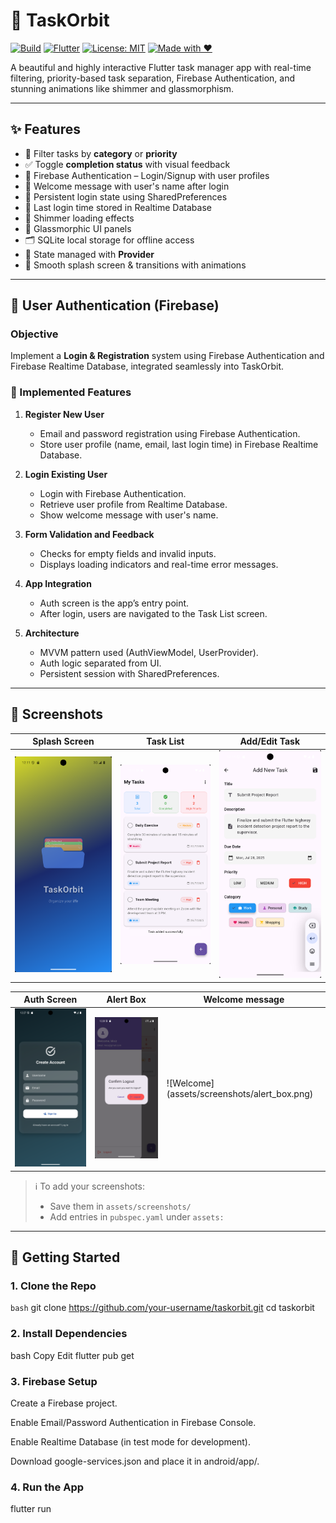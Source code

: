 # 🌌 TaskOrbit

[![Build](https://img.shields.io/badge/build-passing-brightgreen.svg)](https://flutter.dev)
[![Flutter](https://img.shields.io/badge/Flutter-3.22-blue)](https://flutter.dev)
[![License: MIT](https://img.shields.io/badge/license-MIT-blue.svg)](LICENSE)
[![Made with ❤️](https://img.shields.io/badge/Made%20with-%E2%9D%A4-red)](https://github.com/moizsahto)

A beautiful and highly interactive Flutter task manager app with real-time filtering, priority-based task separation, Firebase Authentication, and stunning animations like shimmer and glassmorphism.

---

## ✨ Features

- 🧠 Filter tasks by **category** or **priority**
- ✅ Toggle **completion status** with visual feedback
- 🔐 Firebase Authentication – Login/Signup with user profiles
- 👤 Welcome message with user's name after login
- 💾 Persistent login state using SharedPreferences
- 📅 Last login time stored in Realtime Database
- 🎨 Shimmer loading effects
- 💎 Glassmorphic UI panels
- 🗂 SQLite local storage for offline access
- 🔁 State managed with **Provider**
- 🚀 Smooth splash screen & transitions with animations

---

## 🔐 User Authentication (Firebase)

### Objective

Implement a **Login & Registration** system using Firebase Authentication and Firebase Realtime Database, integrated seamlessly into TaskOrbit.

### 🔧 Implemented Features

1. **Register New User**
   - Email and password registration using Firebase Authentication.
   - Store user profile (name, email, last login time) in Firebase Realtime Database.

2. **Login Existing User**
   - Login with Firebase Authentication.
   - Retrieve user profile from Realtime Database.
   - Show welcome message with user's name.

3. **Form Validation and Feedback**
   - Checks for empty fields and invalid inputs.
   - Displays loading indicators and real-time error messages.

4. **App Integration**
   - Auth screen is the app’s entry point.
   - After login, users are navigated to the Task List screen.

5. **Architecture**
   - MVVM pattern used (AuthViewModel, UserProvider).
   - Auth logic separated from UI.
   - Persistent session with SharedPreferences.

---

## 📸 Screenshots

| Splash Screen | Task List | Add/Edit Task |
|---------------|------------|----------------|
| ![Splash](assets/screenshots/splash.png) | ![TaskList](assets/screenshots/taskList.png) | ![AddEdit](assets/screenshots/taskAdd.png) |

| Auth Screen | Alert Box  | Welcome message|
|-------------|------------|----------------|
| ![Auth](assets/screenshots/auth_screen.png) | ![Alert](assets/screenshots/alert_box.png) |  ![Welcome] (assets/screenshots/alert_box.png)|

> ℹ️ To add your screenshots:
> - Save them in `assets/screenshots/`
> - Add entries in `pubspec.yaml` under `assets:`

---

## 🚀 Getting Started

### 1. Clone the Repo
```bash```
git clone https://github.com/your-username/taskorbit.git
cd taskorbit

### 2. Install Dependencies
bash
Copy
Edit
flutter pub get

### 3. Firebase Setup
Create a Firebase project.

Enable Email/Password Authentication in Firebase Console.

Enable Realtime Database (in test mode for development).

Download google-services.json and place it in android/app/.

### 4. Run the App

flutter run

